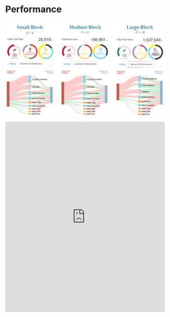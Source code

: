 # Performance


![](combined.jpg)


<iframe width="100%" height="600" seamless frameborder="0" scrolling="no" src="https://docs.google.com/spreadsheets/d/11N4XNiWvixs2G6qmi3J0OuiLaTy6o6HW7KiVSDYjp88/pubchart?oid=1335138346&amp;format=interactive"></iframe>